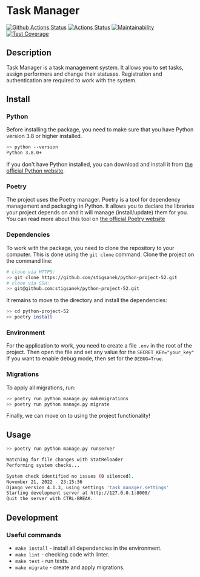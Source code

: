 # Task Manager

[![Github Actions Status](https://github.com/stigsanek/python-project-52/workflows/python-ci/badge.svg)](https://github.com/stigsanek/python-project-52/actions)
[![Actions Status](https://github.com/stigsanek/python-project-52/workflows/hexlet-check/badge.svg)](https://github.com/stigsanek/python-project-52/actions)
[![Maintainability](https://api.codeclimate.com/v1/badges/fb7b372044f45e6375b5/maintainability)](https://codeclimate.com/github/stigsanek/python-project-52/maintainability)
[![Test Coverage](https://api.codeclimate.com/v1/badges/fb7b372044f45e6375b5/test_coverage)](https://codeclimate.com/github/stigsanek/python-project-52/test_coverage)

## Description

Task Manager is a task management system. It allows you to set tasks, assign performers and change their statuses.
Registration and authentication are required to work with the system.

## Install

### Python

Before installing the package, you need to make sure that you have Python version 3.8 or higher installed.

```bash
>> python --version
Python 3.8.0+
```

If you don't have Python installed, you can download and install it
from [the official Python website](https://www.python.org/downloads/).

### Poetry

The project uses the Poetry manager. Poetry is a tool for dependency management and packaging in Python. It allows you
to declare the libraries your project depends on and it will manage (install/update) them for you. You can read more
about this tool on [the official Poetry website](https://python-poetry.org/)

### Dependencies

To work with the package, you need to clone the repository to your computer. This is done using the `git clone` command.
Clone the project on the command line:

```bash
# clone via HTTPS:
>> git clone https://github.com/stigsanek/python-project-52.git
# clone via SSH:
>> git@github.com:stigsanek/python-project-52.git
```

It remains to move to the directory and install the dependencies:

```bash
>> cd python-project-52
>> poetry install
```

### Environment

For the application to work, you need to create a file `.env` in the root of the project.
Then open the file and set any value for the `SECRET_KEY="your_key"`
If you want to enable debug mode, then set for the `DEBUG=True`.

### Migrations

To apply all migrations, run:

```bash
>> poetry run python manage.py makemigrations
>> poetry run python manage.py migrate
```

Finally, we can move on to using the project functionality!

## Usage

```bash
>> poetry run python manage.py runserver

Watching for file changes with StatReloader
Performing system checks...

System check identified no issues (0 silenced).
November 21, 2022 - 23:15:36
Django version 4.1.3, using settings 'task_manager.settings'
Starting development server at http://127.0.0.1:8000/
Quit the server with CTRL-BREAK.
```

## Development

### Useful commands

* `make install` - install all dependencies in the environment.
* `make lint` - checking code with linter.
* `make test` - run tests.
* `make migrate` - create and apply migrations.
